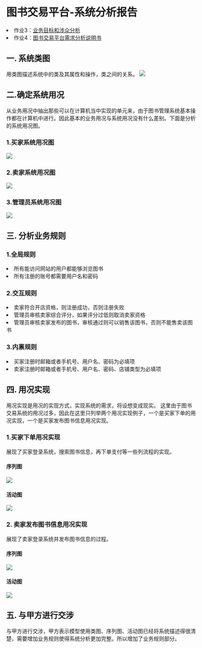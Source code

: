 # 图书交易平台-系统分析报告 #


<li>作业3：<a href= "https://github.com/Ashlee1994/OO/blob/master/%E4%BD%9C%E4%B8%9A3/%E4%BD%9C%E4%B8%9A3%EF%BC%9A%E4%B8%9A%E5%8A%A1%E7%9B%AE%E6%A0%87%E4%B8%8E%E6%B6%89%E4%BC%97%E5%88%86%E6%9E%90.md">业务目标和涉众分析
 </a></li>
<li>作业4：<a href= "https://github.com/Ashlee1994/OO/blob/master/%E4%BD%9C%E4%B8%9A4/%E4%BD%9C%E4%B8%9A4%EF%BC%9A%E9%9C%80%E6%B1%82%E5%88%86%E6%9E%90.md">图书交易平台需求分析说明书
 </a></li>


## 一. 系统类图 ##
用类图描述系统中的类及其属性和操作，类之间的关系。
![](http://i.imgur.com/G13iMoV.png)


## 二.确定系统用况  ##
从业务用况中抽出那些可以在计算机当中实现的单元来，由于图书管理系统基本操作都在计算机中进行。因此基本的业务用况与系统用况没有什么差别。下面是分析的系统用况图。

### 1.买家系统用况图 ###
![](http://i.imgur.com/E0QAhAg.png)

### 2.卖家系统用况图 ###
![](http://i.imgur.com/N4A9JBV.png)


### 3.管理员系统用况图 ###
![](http://i.imgur.com/0Ibp2ds.png)


## 三. 分析业务规则  ##
### 1.全局规则 ###
<li> 所有能访问网站的用户都能够浏览图书</li>
<li> 所有注册的账号都需要用户名和密码</li>

### 2.交互规则 ###
<li> 卖家符合开店资格，则注册成功，否则注册失败</li>
<li> 管理员审核卖家综合评分，如果评分过低则取消卖家资格</li>
<li> 管理员审核卖家发布的图书，审核通过则可以销售该图书，否则不能售卖该图书</li>


### 3.内禀规则 ###
<li> 买家注册时邮箱或者手机号、用户名、密码为必填项</li>
<li> 卖家注册时邮箱或者手机号、用户名、密码、店铺类型为必填项</li>

## 四. 用况实现 ##
用况实现是用况的实现方式，实现系统的需求，将设想变成现实。
这里由于图书交易系统的用况过多，因此在这里只列举两个用况实现例子，一个是买家下单的用况实现，一个是买家发布图书信息用况实现。
### 1.买家下单用况实现 ###
展现了买家登录系统，搜索图书信息，再下单支付等一些列流程的实现。
#### 序列图 ####
![](http://i.imgur.com/3SAS8Ha.png)

#### 活动图 ####
![](http://i.imgur.com/7qEkquL.png)

### 2. 卖家发布图书信息用况实现 ###
展现了卖家登录系统并发布图书信息的过程。
#### 序列图 ####
![](http://i.imgur.com/hzglcB0.png)

#### 活动图 ####
![](http://i.imgur.com/J8DVHxr.png)

## 五. 与甲方进行交涉 ##
与甲方进行交涉，甲方表示模型使用类图、序列图、活动图已经将系统描述得很清楚，需要增加业务规则使得系统分析更加完整。所以增加了业务规则部分。


